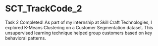 # SCT_TrackCode_2
Task 2 Completed! As part of my internship at Skill Craft Technologies, I explored K-Means Clustering on a Customer Segmentation dataset. This unsupervised learning technique helped group customers based on key behavioral patterns.
